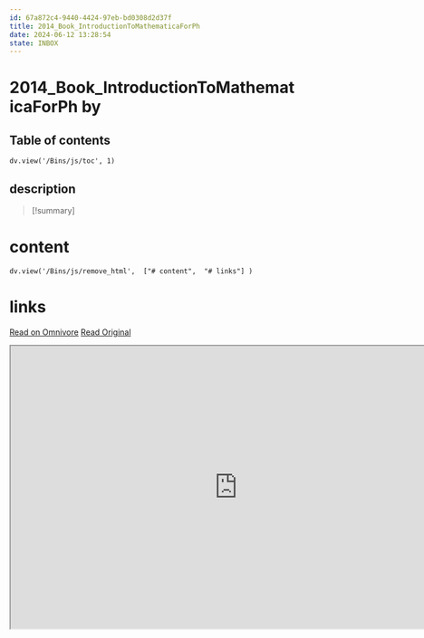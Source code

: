 ```yaml
---
id: 67a872c4-9440-4424-97eb-bd0308d2d37f
title: 2014_Book_IntroductionToMathematicaForPh
date: 2024-06-12 13:28:54
state: INBOX
---
```


# 2014_Book_IntroductionToMathematicaForPh by 
## Table of contents
```dataviewjs 
dv.view('/Bins/js/toc', 1) 
```


## description
>[!summary] 
> 


# content
```dataviewjs 
dv.view('/Bins/js/remove_html',  ["# content",  "# links"] ) 
```




# links
[Read on Omnivore](https://omnivore.app/me/u-77-f-59-b-4-a-2593-46-eb-98-ae-509-d-0-b-7-bff-3-c-2014-book-i-1900bfe5140)
[Read Original](https://omnivore.app/attachments/u/77f59b4a-2593-46eb-98ae-509d0b7bff3c/2014_Book_IntroductionToMathematicaForPh.pdf)

<iframe src="https://omnivore.app/attachments/u/77f59b4a-2593-46eb-98ae-509d0b7bff3c/2014_Book_IntroductionToMathematicaForPh.pdf"  width="800" height="500"></iframe>
